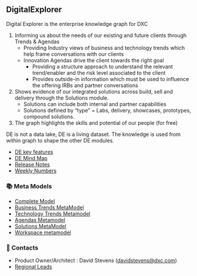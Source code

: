 ## DigitalExplorer 

Digital Explorer is the enterprise knowledge graph for DXC
1.	Informing us about the needs of our existing and future clients through Trends & Agendas
    - Providing Industry views of business and technology trends which help frame conversations with our clients
    - Innovation Agendas drive the client towards the right goal
        - Providing a structure approach to understand the relevant trend/enabler and the risk level associated to the client
        - Provides outside-in information which must be used to influence the offering IRBs and partner conversations
2.	Shows evidence of our integrated solutions across build, sell and delivery through the Solutions module.
    - Solutions can include both internal and partner capabilities
    - Solutions defined by “type” = Labs, delivery, showcases, prototypes, compound solutions.
3.	The graph highlights the skills and potential of our people (for free)

DE is not a data lake, DE is a living dataset.  The knowledge is used from within graph to shape the other DE modules. 

* [DE key features](deFeatures.md)
* [DE Mind Map](deMindMap.md)
* [Release Notes](ReleaseNotes)
* [Weekly Numbers](WeeklyNumbers.md)

### :books: Meta Models
* [Complete Model](MetaModels/completeModel.md)
* [Business Trends MetaModel](MetaModels/BusinessTrendMetaModel.md)
* [Technology Trends Metamodel](MetaModels/TechnologyTrendMetaModel.md)
* [Agendas Metamodel](MetaModels/AgendaMetaModel.md)
* [Solutions MetaModel](MetaModels/SolutionMetaModel.md)
* [Workspace metamodel](MetaModels/WorkspaceMetaModel.md)

### :busts_in_silhouette: Contacts

* Product Owner/Architect : David Stevens (davidstevens@dxc.com)
* [Regional Leads](regionalLeads.md)